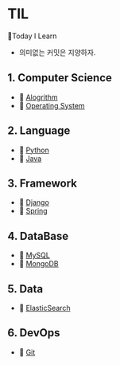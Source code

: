 # TIL
🏃Today I Learn
- 의미없는 커밋은 지양하자.

## 1. Computer Science
* 📙 [Alogrithm](Algorithm)
* 📙 [Operating System](OperationgSystem)

## 2. Language
* 📙 [Python](python)
* 📙 [Java](Java)

## 3. Framework
* 📙 [Django](Django)
* 📙 [Spring](Spring)

## 4. DataBase
* 📙 [MySQL](DB/MySQL/)
* 📙 [MongoDB](DB/MongoDB/)

## 5. Data
* 📙 [ElasticSearch](ElasticStack)

## 6. DevOps
* 📙 [Git](git)
